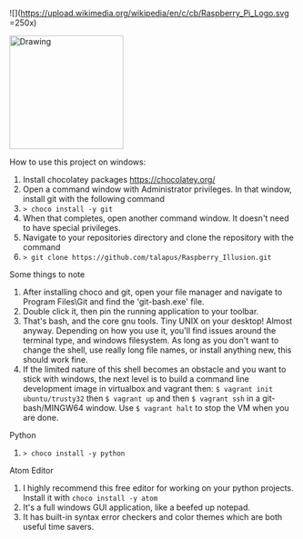 ![](https://upload.wikimedia.org/wikipedia/en/c/cb/Raspberry_Pi_Logo.svg =250x)

<img src="https://upload.wikimedia.org/wikipedia/en/c/cb/Raspberry_Pi_Logo.svg" alt="Drawing" style="width: 200px;"/>

How to use this project on windows:

1. Install chocolatey packages https://chocolatey.org/
1. Open a command window with Administrator privileges. In that window, install git with the following command
1. ``> choco install -y git``
1. When that completes, open another command window. It doesn't need to have special privileges.
1. Navigate to your repositories directory and clone the repository with the command 
1. ``> git clone https://github.com/talapus/Raspberry_Illusion.git``

Some things to note

1. After installing choco and git, open your file manager and navigate to Program Files\Git and find the 'git-bash.exe' file. 
2. Double click it, then pin the running application to your toolbar. 
3. That's bash, and the core gnu tools. Tiny UNIX on your desktop! Almost anyway. Depending on how you use it, you'll find issues around the terminal type, and windows filesystem. As long as you don't want to change the shell, use really long file names, or install anything new, this should work fine. 
4. If the limited nature of this shell becomes an obstacle and you want to stick with windows, the next level is to build a command line development image in virtualbox and vagrant then: ``$ vagrant init ubuntu/trusty32`` then ``$ vagrant up`` and then ``$ vagrant ssh`` in a git-bash/MINGW64 window. Use ``$ vagrant halt`` to stop the VM when you are done. 

Python

1. ``> choco install -y python``

Atom Editor

1. I highly recommend this free editor for working on your python projects. Install it with ``choco install -y atom``
1. It's a full windows GUI application, like a beefed up notepad.
1. It has built-in syntax error checkers and color themes which are both useful time savers. 

